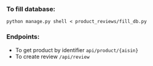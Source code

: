 ### To fill database:
 `python manage.py shell < product_reviews/fill_db.py`

### Endpoints:
 * To get product by identifier `api/product/{aisin}`
 * To create review `/api/review`